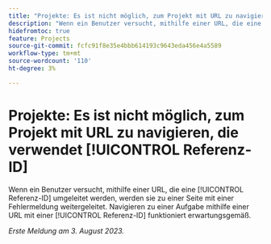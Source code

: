 ```yaml
---
title: "Projekte: Es ist nicht möglich, zum Projekt mit URL zu navigieren, die die Referenz-ID verwendet."
description: "Wenn ein Benutzer versucht, mithilfe einer URL, die eine Referenz-ID-Nummer enthält, zu einem Projekt zu navigieren, wird er zu einer Seite mit einer Fehlermeldung umgeleitet. Die Navigation zu einer Aufgabe mithilfe einer URL mit einer Referenz-ID funktioniert erwartungsgemäß."
hidefromtoc: true
feature: Projects
source-git-commit: fcfc91f8e35e4bbb614193c9643eda456e4a5589
workflow-type: tm+mt
source-wordcount: '110'
ht-degree: 3%

---
```



# Projekte: Es ist nicht möglich, zum Projekt mit URL zu navigieren, die verwendet [!UICONTROL Referenz-ID]

Wenn ein Benutzer versucht, mithilfe einer URL, die eine [!UICONTROL Referenz-ID] umgeleitet werden, werden sie zu einer Seite mit einer Fehlermeldung weitergeleitet. Navigieren zu einer Aufgabe mithilfe einer URL mit einer [!UICONTROL Referenz-ID] funktioniert erwartungsgemäß.

_Erste Meldung am 3. August 2023._

